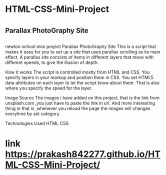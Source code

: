 # HTML-CSS-Mini-Project
# <h2>Parallax PhotoGraphy Site<h2>
newton school mini project Parallax PhotoGraphy Site This is a script that makes it easy for you to set up a site that uses parallax scrolling as its main effect. A parallax site concists of items in different layers that move with different speeds, to give the illusion of depth.

How it works The script is controlled mostly from HTML and CSS. You specify layers in your markup and position them in CSS. You set HTML5 data attributes on each layer to let the script know about them. That is also where you specify the speed for the layer.

Image Source The images i have added on this project, that is the link from unsplash.com ,you just have to paste the link in url. And more interesting thing in that is ,whenever you reload the page the images will changes everytime by set category.

Technologies Used HTML CSS
# link https://prakash842277.github.io/HTML-CSS-Mini-Project/
